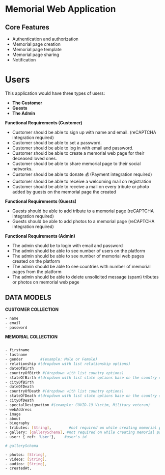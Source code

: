 # Memorial Web Application

## Core Features 

- Authentication and authorization
- Memorial page creation
- Memorial page template
- Memorial page sharing
- Notification


# Users

This application would have three types of users:

- **The Customer**
- **Guests**
- **The Admin**

**Functional Requirements (Customer)**

- Customer should be able to sign up with name and email. (reCAPTCHA integration required)
- Customer should be able to set a password.
- Customer should be able to log in with email and password.
- Customer should be able to create a memorial web page for their deceased loved ones.
- Customer should be able to share memorial page to their social networks.
- Customer should be able to donate 💰 (Payment integration required)
- Customer should be able to receive a welcoming mail on registration
- Customer should be able to receive a mail on every tribute or photo added by guests on the memorial page the created

**Functional Requirements (Guests)**

- Guests should be able to add tribute to a memorial page (reCAPTCHA integration required)
- Guests should be able to add photos to a memorial page (reCAPTCHA integration required)

**Functional Requirements (Admin)**

- The admin should be to login with email and password
- The admin should be able to see number of users on the platform
- The admin should be able to see number of memorial web pages created on the platform
- The admin should be able to see countries with number of memorial pages from the platform
- The admin should be able to delete unsolicited message (spam) tributes or photos on memorial web page

## DATA MODELS

**CUSTOMER COLLECTION**

```bash
- name
- email
- password
```

**MEMORIAL COLLECTION**

```bash

- firstname
- lastname
- gender        #(example: Male or Female)
- relationship #(dropdown with list relationship options)
- dateOfBirth
- countryOfBirth #(dropdown with list country options)
- stateOfBirth #(dropdown with list state options base on the country selected)
- cityOfBirth
- dateOfDeath
- countryOfDeath #(dropdown with list country options)
- stateOfDeath #(dropdown with list state options base on the country selected)
- cityOfDeath
- specialDesignation #(example: COVID-19 Victim, Military veteran)
- webAddress
- image 
- about 
- biography
- tributes: [String],        #not required on while creating memorial page
- gallery: [gallerySchema], #not required on while creating memorial page
- user: { ref: 'User'},    #user's id

```

```bash
# gallerySchema

- photos: [String],
- videos: [String],
- audios: [String],
- createdAt,

```
